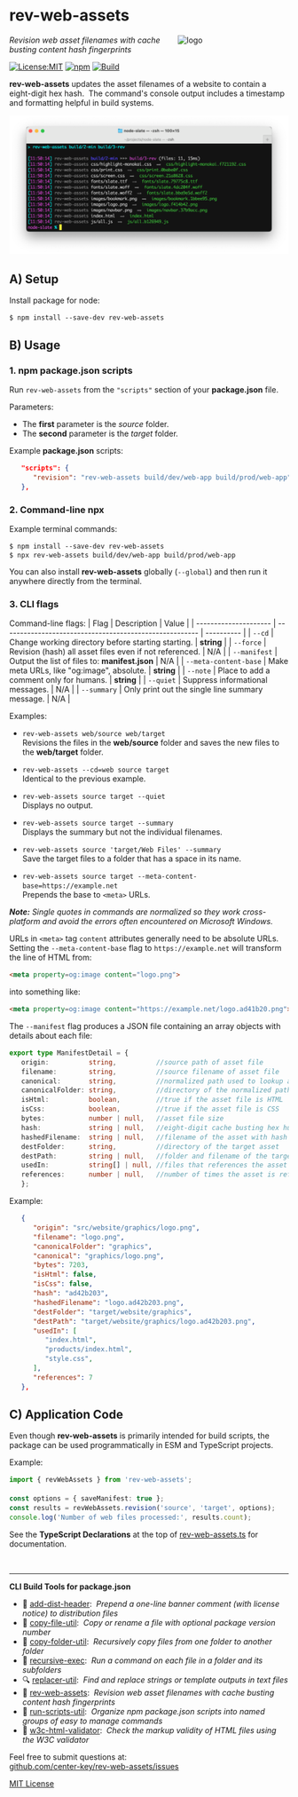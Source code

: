 # rev-web-assets
<img src=https://centerkey.com/graphics/center-key-logo.svg align=right width=200 alt=logo>

_Revision web asset filenames with cache busting content hash fingerprints_

[![License:MIT](https://img.shields.io/badge/License-MIT-blue.svg)](https://github.com/center-key/rev-web-assets/blob/main/LICENSE.txt)
[![npm](https://img.shields.io/npm/v/rev-web-assets.svg)](https://www.npmjs.com/package/rev-web-assets)
[![Build](https://github.com/center-key/rev-web-assets/workflows/build/badge.svg)](https://github.com/center-key/rev-web-assets/actions/workflows/run-spec-on-push.yaml)

**rev-web-assets** updates the asset filenames of a website to contain a eight-digit hex hash.&nbsp;
The command's console output includes a timestamp and formatting helpful in build systems.

<img src=https://raw.githubusercontent.com/center-key/rev-web-assets/main/screenshot.png
width=800 alt=screenshot>

## A) Setup
Install package for node:
```shell
$ npm install --save-dev rev-web-assets
```

## B) Usage
### 1. npm package.json scripts
Run `rev-web-assets` from the `"scripts"` section of your **package.json** file.

Parameters:
* The **first** parameter is the *source* folder.
* The **second** parameter is the *target* folder.

Example **package.json** scripts:
```json
   "scripts": {
      "revision": "rev-web-assets build/dev/web-app build/prod/web-app"
   },
```

### 2. Command-line npx
Example terminal commands:
```shell
$ npm install --save-dev rev-web-assets
$ npx rev-web-assets build/dev/web-app build/prod/web-app
```
You can also install **rev-web-assets** globally (`--global`) and then run it anywhere directly from the terminal.

### 3. CLI flags
Command-line flags:
| Flag                  | Description                                             | Value      |
| --------------------- | ------------------------------------------------------- | ---------- |
| `--cd`                | Change working directory before starting starting.      | **string** |
| `--force`             | Revision (hash) all asset files even if not referenced. | N/A        |
| `--manifest`          | Output the list of files to: **manifest.json**          | N/A        |
| `--meta-content-base` | Make meta URLs, like "og:image", absolute.              | **string** |
| `--note`              | Place to add a comment only for humans.                 | **string** |
| `--quiet`             | Suppress informational messages.                        | N/A        |
| `--summary`           | Only print out the single line summary message.         | N/A        |

Examples:
   - `rev-web-assets web/source web/target`<br>
   Revisions the files in the **web/source** folder and saves the new files to the **web/target** folder.

   - `rev-web-assets --cd=web source target`<br>
   Identical to the previous example.

   - `rev-web-assets source target --quiet`<br>
   Displays no output.

   - `rev-web-assets source target --summary`<br>
   Displays the summary but not the individual filenames.

   - `rev-web-assets source 'target/Web Files' --summary`<br>
   Save the target files to a folder that has a space in its name.

   - `rev-web-assets source target --meta-content-base=https://example.net`<br>
   Prepends the base to `<meta>` URLs.

_**Note:** Single quotes in commands are normalized so they work cross-platform and avoid the errors often encountered on Microsoft Windows._

URLs in `<meta>` tag `content` attributes generally need to be absolute URLs.&nbsp;
Setting the `--meta-content-base` flag to `https://example.net` will transform the line of HTML from:
```html
<meta property=og:image content="logo.png">
```
into something like:
```html
<meta property=og:image content="https://example.net/logo.ad41b20.png">
```

The `--manifest` flag produces a JSON file containing an array objects with details about each file:
```typescript
export type ManifestDetail = {
   origin:          string,          //source path of asset file
   filename:        string,          //source filename of asset file
   canonical:       string,          //normalized path used to lookup asset in manifest
   canonicalFolder: string,          //directory of the normalized path of the asset file
   isHtml:          boolean,         //true if the asset file is HTML
   isCss:           boolean,         //true if the asset file is CSS
   bytes:           number | null,   //asset file size
   hash:            string | null,   //eight-digit cache busting hex humber that changes if the asset changes
   hashedFilename:  string | null,   //filename of the asset with hash inserted before the file extension
   destFolder:      string,          //directory of the target asset
   destPath:        string | null,   //folder and filename of the target asset
   usedIn:          string[] | null, //files that references the asset
   references:      number | null,   //number of times the asset is referenced
   };
```
Example:
```json
   {
      "origin": "src/website/graphics/logo.png",
      "filename": "logo.png",
      "canonicalFolder": "graphics",
      "canonical": "graphics/logo.png",
      "bytes": 7203,
      "isHtml": false,
      "isCss": false,
      "hash": "ad42b203",
      "hashedFilename": "logo.ad42b203.png",
      "destFolder": "target/website/graphics",
      "destPath": "target/website/graphics/logo.ad42b203.png",
      "usedIn": [
         "index.html",
         "products/index.html",
         "style.css",
      ],
      "references": 7
   },
```

## C) Application Code
Even though **rev-web-assets** is primarily intended for build scripts, the package can be used programmatically in ESM and TypeScript projects.

Example:
``` typescript
import { revWebAssets } from 'rev-web-assets';

const options = { saveManifest: true };
const results = revWebAssets.revision('source', 'target', options);
console.log('Number of web files processed:', results.count);
```

See the **TypeScript Declarations** at the top of [rev-web-assets.ts](rev-web-assets.ts) for documentation.

<br>

---
**CLI Build Tools for package.json**
   - 🎋 [add-dist-header](https://github.com/center-key/add-dist-header):&nbsp; _Prepend a one-line banner comment (with license notice) to distribution files_
   - 📄 [copy-file-util](https://github.com/center-key/copy-file-util):&nbsp; _Copy or rename a file with optional package version number_
   - 📂 [copy-folder-util](https://github.com/center-key/copy-folder-util):&nbsp; _Recursively copy files from one folder to another folder_
   - 🪺 [recursive-exec](https://github.com/center-key/recursive-exec):&nbsp; _Run a command on each file in a folder and its subfolders_
   - 🔍 [replacer-util](https://github.com/center-key/replacer-util):&nbsp; _Find and replace strings or template outputs in text files_
   - 🔢 [rev-web-assets](https://github.com/center-key/rev-web-assets):&nbsp; _Revision web asset filenames with cache busting content hash fingerprints_
   - 🚆 [run-scripts-util](https://github.com/center-key/run-scripts-util):&nbsp; _Organize npm package.json scripts into named groups of easy to manage commands_
   - 🚦 [w3c-html-validator](https://github.com/center-key/w3c-html-validator):&nbsp; _Check the markup validity of HTML files using the W3C validator_

Feel free to submit questions at:<br>
[github.com/center-key/rev-web-assets/issues](https://github.com/center-key/rev-web-assets/issues)

[MIT License](LICENSE.txt)
